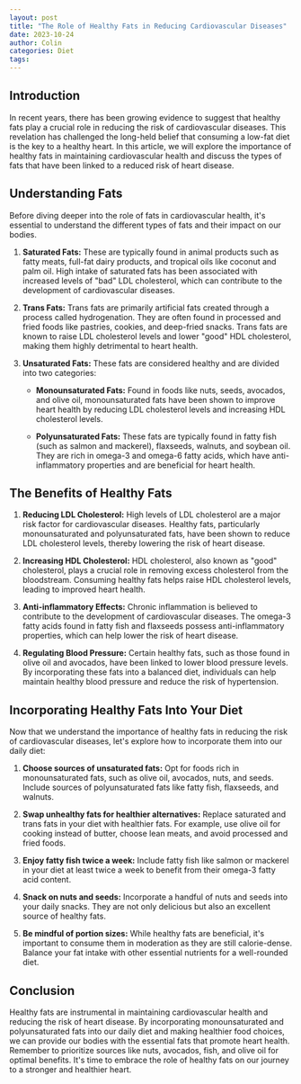 ```yaml
---
layout: post
title: "The Role of Healthy Fats in Reducing Cardiovascular Diseases"
date: 2023-10-24
author: Colin
categories: Diet
tags: 
---
```


## Introduction

In recent years, there has been growing evidence to suggest that healthy fats play a crucial role in reducing the risk of cardiovascular diseases. This revelation has challenged the long-held belief that consuming a low-fat diet is the key to a healthy heart. In this article, we will explore the importance of healthy fats in maintaining cardiovascular health and discuss the types of fats that have been linked to a reduced risk of heart disease.

## Understanding Fats

Before diving deeper into the role of fats in cardiovascular health, it's essential to understand the different types of fats and their impact on our bodies.

1. **Saturated Fats:** These are typically found in animal products such as fatty meats, full-fat dairy products, and tropical oils like coconut and palm oil. High intake of saturated fats has been associated with increased levels of "bad" LDL cholesterol, which can contribute to the development of cardiovascular diseases.

2. **Trans Fats:** Trans fats are primarily artificial fats created through a process called hydrogenation. They are often found in processed and fried foods like pastries, cookies, and deep-fried snacks. Trans fats are known to raise LDL cholesterol levels and lower "good" HDL cholesterol, making them highly detrimental to heart health.

3. **Unsaturated Fats:** These fats are considered healthy and are divided into two categories:

   - **Monounsaturated Fats:** Found in foods like nuts, seeds, avocados, and olive oil, monounsaturated fats have been shown to improve heart health by reducing LDL cholesterol levels and increasing HDL cholesterol levels.

   - **Polyunsaturated Fats:** These fats are typically found in fatty fish (such as salmon and mackerel), flaxseeds, walnuts, and soybean oil. They are rich in omega-3 and omega-6 fatty acids, which have anti-inflammatory properties and are beneficial for heart health.

## The Benefits of Healthy Fats

1. **Reducing LDL Cholesterol:** High levels of LDL cholesterol are a major risk factor for cardiovascular diseases. Healthy fats, particularly monounsaturated and polyunsaturated fats, have been shown to reduce LDL cholesterol levels, thereby lowering the risk of heart disease.

2. **Increasing HDL Cholesterol:** HDL cholesterol, also known as "good" cholesterol, plays a crucial role in removing excess cholesterol from the bloodstream. Consuming healthy fats helps raise HDL cholesterol levels, leading to improved heart health.

3. **Anti-inflammatory Effects:** Chronic inflammation is believed to contribute to the development of cardiovascular diseases. The omega-3 fatty acids found in fatty fish and flaxseeds possess anti-inflammatory properties, which can help lower the risk of heart disease.

4. **Regulating Blood Pressure:** Certain healthy fats, such as those found in olive oil and avocados, have been linked to lower blood pressure levels. By incorporating these fats into a balanced diet, individuals can help maintain healthy blood pressure and reduce the risk of hypertension.

## Incorporating Healthy Fats Into Your Diet

Now that we understand the importance of healthy fats in reducing the risk of cardiovascular diseases, let's explore how to incorporate them into our daily diet:

1. **Choose sources of unsaturated fats:** Opt for foods rich in monounsaturated fats, such as olive oil, avocados, nuts, and seeds. Include sources of polyunsaturated fats like fatty fish, flaxseeds, and walnuts.

2. **Swap unhealthy fats for healthier alternatives:** Replace saturated and trans fats in your diet with healthier fats. For example, use olive oil for cooking instead of butter, choose lean meats, and avoid processed and fried foods.

3. **Enjoy fatty fish twice a week:** Include fatty fish like salmon or mackerel in your diet at least twice a week to benefit from their omega-3 fatty acid content.

4. **Snack on nuts and seeds:** Incorporate a handful of nuts and seeds into your daily snacks. They are not only delicious but also an excellent source of healthy fats.

5. **Be mindful of portion sizes:** While healthy fats are beneficial, it's important to consume them in moderation as they are still calorie-dense. Balance your fat intake with other essential nutrients for a well-rounded diet.

## Conclusion

Healthy fats are instrumental in maintaining cardiovascular health and reducing the risk of heart disease. By incorporating monounsaturated and polyunsaturated fats into our daily diet and making healthier food choices, we can provide our bodies with the essential fats that promote heart health. Remember to prioritize sources like nuts, avocados, fish, and olive oil for optimal benefits. It's time to embrace the role of healthy fats on our journey to a stronger and healthier heart.